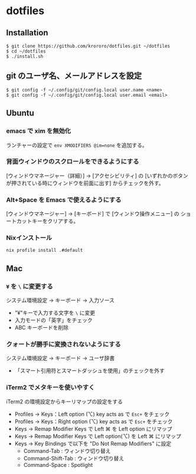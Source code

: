 # dotfiles

## Installation

```console
$ git clone https://github.com/krororo/dotfiles.git ~/dotfiles
$ cd ~/dotfiles
$ ./install.sh
```

## git のユーザ名、メールアドレスを設定

```console
$ git config -f ~/.config/git/config.local user.name <name>
$ git config -f ~/.config/git/config.local user.email <email>
```

## Ubuntu

### emacs で xim を無効化

ランチャーの設定で `env XMODIFIERS @im=none` を追加する。

### 背面ウィンドウのスクロールをできるようにする

[ウィンドウマネージャー（詳細）] -> [アクセシビリティ] の
[いずれかのボタンが押されている時にウィンドウを前面に出す]
からチェックを外す。

### Alt+Space を Emacs で使えるようにする

[ウィンドウマネージャー] -> [キーボード] で [ウィンドウ操作メニュー] の
ショートカットキーをクリアする。

### Nixインストール

```shell-session
nix profile install .#default
```

## Mac

### `¥` を `\` に変更する
システム環境設定 → キーボード → 入力ソース

- "¥"キーで入力する文字を `\` に変更
- 入力モードの「英字」をチェック
- ABC キーボードを削除

### クォートが勝手に変換されないようにする
システム環境設定 → キーボード → ユーザ辞書

- 「スマート引用符とスマートダッシュを使用」のチェックを外す

### iTerm2 でメタキーを使いやすく
iTerm2 の環境設定からキーリマップの設定をする

* Profiles → Keys：Left option (⌥) key acts as で `Esc+` をチェック
* Profiles → Keys：Right option (⌥) key acts as で `Esc+` をチェック
* Keys → Remap Modifier Keys で Left ⌘ を Left option にリマップ
* Keys → Remap Modifier Keys で Left option(⌥) を Left ⌘ にリマップ
* Keys → Key Bindings で以下を "Do Not Remap Modifiers" に設定
  * Command-Tab : ウィンドウ切り替え
  * Command-Shift-Tab : ウィンドウ切り替え
  * Command-Space : Spotlight
